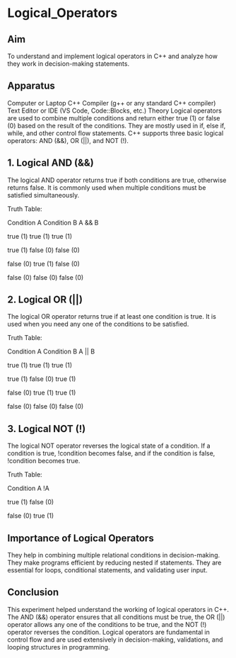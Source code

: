 # Logical_Operators
## Aim
To understand and implement logical operators in C++ and analyze how they work in decision-making statements.

## Apparatus
Computer or Laptop
C++ Compiler (g++ or any standard C++ compiler)
Text Editor or IDE (VS Code, Code::Blocks, etc.)
Theory
Logical operators are used to combine multiple conditions and return either true (1) or false (0) based on the result of the conditions. They are mostly used in if, else if, while, and other control flow statements. C++ supports three basic logical operators: AND (&&), OR (||), and NOT (!).

## 1. Logical AND (&&)
The logical AND operator returns true if both conditions are true, otherwise returns false. It is commonly used when multiple conditions must be satisfied simultaneously.

Truth Table:

Condition A	Condition B	A && B

true (1)	true (1)	true (1)

true (1)	false (0)	false (0)

false (0)	true (1)	false (0)

false (0)	false (0)	false (0)
## 2. Logical OR (||)
The logical OR operator returns true if at least one condition is true. It is used when you need any one of the conditions to be satisfied.

Truth Table:

Condition A	Condition B	A || B

true (1)	true (1)	true (1)

true (1)	false (0)	true (1)

false (0)	true (1)	true (1)

false (0)	false (0)	false (0)

## 3. Logical NOT (!)
The logical NOT operator reverses the logical state of a condition. If a condition is true, !condition becomes false, and if the condition is false, !condition becomes true.

Truth Table:

Condition A	!A

true (1)	false (0)

false (0)	true (1)
## Importance of Logical Operators
They help in combining multiple relational conditions in decision-making.
They make programs efficient by reducing nested if statements.
They are essential for loops, conditional statements, and validating user input.
## Conclusion
This experiment helped understand the working of logical operators in C++. The AND (&&) operator ensures that all conditions must be true, the OR (||) operator allows any one of the conditions to be true, and the NOT (!) operator reverses the condition. Logical operators are fundamental in control flow and are used extensively in decision-making, validations, and looping structures in programming.
